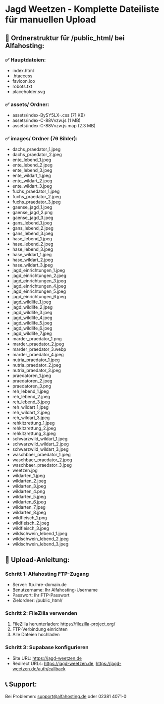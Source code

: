 # Jagd Weetzen - Komplette Dateiliste für manuellen Upload

## 📁 Ordnerstruktur für /public_html/ bei Alfahosting:

### ✅ Hauptdateien:
- index.html
- .htaccess  
- favicon.ico
- robots.txt
- placeholder.svg

### ✅ assets/ Ordner:
- assets/index-BySY5LX-.css (71 KB)
- assets/index-C-88Vvzw.js (1 MB) 
- assets/index-C-88Vvzw.js.map (2.3 MB)

### ✅ images/ Ordner (76 Bilder):
- dachs_praedator_1.jpeg
- dachs_praedator_2.jpeg
- ente_lebend_1.jpeg
- ente_lebend_2.jpeg
- ente_lebend_3.jpeg
- ente_wildart_1.jpeg
- ente_wildart_2.jpeg
- ente_wildart_3.jpeg
- fuchs_praedator_1.jpeg
- fuchs_praedator_2.jpeg
- fuchs_praedator_3.jpeg
- gaense_jagd_1.jpeg
- gaense_jagd_2.png
- gaense_jagd_3.jpeg
- gans_lebend_1.jpeg
- gans_lebend_2.jpeg
- gans_lebend_3.jpeg
- hase_lebend_1.jpeg
- hase_lebend_2.jpeg
- hase_lebend_3.jpeg
- hase_wildart_1.jpeg
- hase_wildart_2.jpeg
- hase_wildart_3.jpeg
- jagd_einrichtungen_1.jpeg
- jagd_einrichtungen_2.jpeg
- jagd_einrichtungen_3.jpeg
- jagd_einrichtungen_4.jpeg
- jagd_einrichtungen_5.jpeg
- jagd_einrichtungen_6.jpeg
- jagd_wildlife_1.jpeg
- jagd_wildlife_2.jpeg
- jagd_wildlife_3.jpeg
- jagd_wildlife_4.jpeg
- jagd_wildlife_5.jpeg
- jagd_wildlife_6.jpeg
- jagd_wildlife_7.jpeg
- marder_praedator_1.png
- marder_praedator_2.jpeg
- marder_praedator_3.webp
- marder_praedator_4.jpeg
- nutria_praedator_1.jpeg
- nutria_praedator_2.jpeg
- nutria_praedator_3.jpeg
- praedatoren_1.jpeg
- praedatoren_2.jpeg
- praedatoren_3.png
- reh_lebend_1.jpeg
- reh_lebend_2.jpeg
- reh_lebend_3.jpeg
- reh_wildart_1.jpeg
- reh_wildart_2.jpeg
- reh_wildart_3.jpeg
- rehkitzrettung_1.jpeg
- rehkitzrettung_2.jpeg
- rehkitzrettung_3.jpeg
- schwarzwild_wildart_1.jpeg
- schwarzwild_wildart_2.jpeg
- schwarzwild_wildart_3.jpeg
- waschbaer_praedator_1.jpeg
- waschbaer_praedator_2.jpeg
- waschbaer_praedator_3.jpeg
- weetzen.jpg
- wildarten_1.jpeg
- wildarten_2.jpeg
- wildarten_3.jpeg
- wildarten_4.png
- wildarten_5.jpeg
- wildarten_6.jpeg
- wildarten_7.jpeg
- wildarten_8.jpeg
- wildfleisch_1.png
- wildfleisch_2.jpeg
- wildfleisch_3.jpeg
- wildschwein_lebend_1.jpeg
- wildschwein_lebend_2.jpeg
- wildschwein_lebend_3.jpeg

## 🎯 Upload-Anleitung:

### Schritt 1: Alfahosting FTP-Zugang
- Server: ftp.ihre-domain.de
- Benutzername: Ihr Alfahosting-Username
- Passwort: Ihr FTP-Passwort
- Zielordner: /public_html/

### Schritt 2: FileZilla verwenden
1. FileZilla herunterladen: https://filezilla-project.org/
2. FTP-Verbindung einrichten
3. Alle Dateien hochladen

### Schritt 3: Supabase konfigurieren
- Site URL: https://jagd-weetzen.de
- Redirect URLs: https://jagd-weetzen.de, https://jagd-weetzen.de/auth/callback

## 📞 Support:
Bei Problemen: support@alfahosting.de oder 02381 4071-0